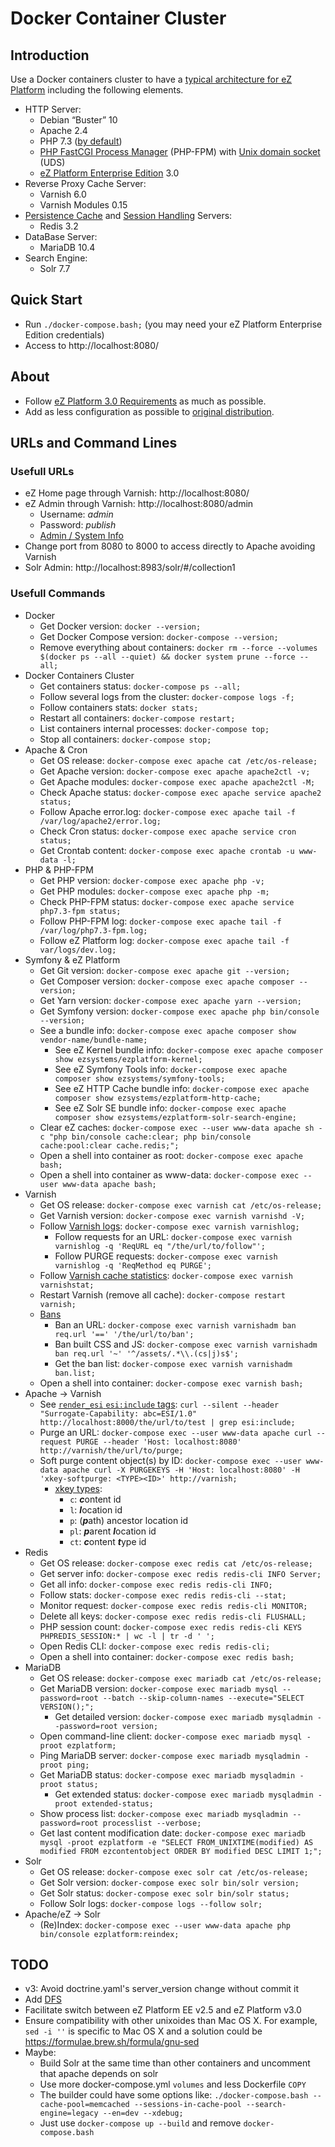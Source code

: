 Docker Container Cluster
========================

Introduction
------------

Use a Docker containers cluster to have a [typical architecture for eZ Platform](https://doc.ezplatform.com/en/3.0/guide/clustering/) including the following elements.
* HTTP Server:
  - Debian “Buster” 10
  - Apache 2.4
  - PHP 7.3 ([by default](https://packages.debian.org/buster/php/php))
  - [PHP FastCGI Process Manager](https://www.php.net/manual/install.fpm.php) (PHP-FPM) with [Unix domain socket](https://en.wikipedia.org/wiki/Unix_domain_socket) (UDS)
  - [eZ Platform Enterprise Edition](https://ez.no/Products/eZ-Platform-Enterprise-Edition) 3.0
* Reverse Proxy Cache Server:
  - Varnish 6.0
  - Varnish Modules 0.15
* [Persistence Cache](https://doc.ezplatform.com/en/3.0/guide/persistence_cache/) and [Session Handling](https://doc.ezplatform.com/en/3.0/guide/sessions/) Servers:
  - Redis 3.2
* DataBase Server:
  - MariaDB 10.4
* Search Engine:
  - Solr 7.7

Quick Start
-----------

* Run `./docker-compose.bash;` (you may need your eZ Platform Enterprise Edition credentials)
* Access to http://localhost:8080/

About
-----

* Follow [eZ Platform 3.0 Requirements](https://doc.ezplatform.com/en/3.0/getting_started/requirements/) as much as possible.
* Add as less configuration as possible to [original distribution](https://github.com/ezsystems/ezplatform-ee/tree/v2.5.9).

URLs and Command Lines
----------------------

### Usefull URLs
* eZ Home page through Varnish: http://localhost:8080/
* eZ Admin through Varnish: http://localhost:8080/admin
  - Username: *admin*
  - Password: *publish*
  * [Admin / System Info](http://localhost:8080/admin/systeminfo)
* Change port from 8080 to 8000 to access directly to Apache avoiding Varnish
* Solr Admin: http://localhost:8983/solr/#/collection1

### Usefull Commands
* Docker
  - Get Docker version: `docker --version;`
  - Get Docker Compose version: `docker-compose --version;`
  - Remove everything about containers: `docker rm --force --volumes $(docker ps --all --quiet) && docker system prune --force --all;`
* Docker Containers Cluster
  - Get containers status: `docker-compose ps --all;`
  - Follow several logs from the cluster: `docker-compose logs -f;`
  - Follow containers stats: `docker stats;`
  - Restart all containers: `docker-compose restart;`
  - List containers internal processes: `docker-compose top;`
  - Stop all containers: `docker-compose stop;`
* Apache & Cron
  - Get OS release: `docker-compose exec apache cat /etc/os-release;`
  - Get Apache version: `docker-compose exec apache apache2ctl -v;`
  - Get Apache modules: `docker-compose exec apache apache2ctl -M;`
  - Check Apache status: `docker-compose exec apache service apache2 status;`
  - Follow Apache error.log: `docker-compose exec apache tail -f /var/log/apache2/error.log;`
  - Check Cron status: `docker-compose exec apache service cron status;`
  - Get Crontab content: `docker-compose exec apache crontab -u www-data -l;`
* PHP & PHP-FPM
  - Get PHP version: `docker-compose exec apache php -v;`
  - Get PHP modules: `docker-compose exec apache php -m;`
  - Check PHP-FPM status: `docker-compose exec apache service php7.3-fpm status;`
  - Follow PHP-FPM log: `docker-compose exec apache tail -f /var/log/php7.3-fpm.log;`
  - Follow eZ Platform log: `docker-compose exec apache tail -f var/logs/dev.log;`
* Symfony & eZ Platform
  - Get Git version: `docker-compose exec apache git --version;`
  - Get Composer version: `docker-compose exec apache composer --version;`
  - Get Yarn version: `docker-compose exec apache yarn --version;`
  - Get Symfony version: `docker-compose exec apache php bin/console --version;`
  - See a bundle info: `docker-compose exec apache composer show vendor-name/bundle-name;`
    - See eZ Kernel bundle info: `docker-compose exec apache composer show ezsystems/ezplatform-kernel;`
    - See eZ Symfony Tools info: `docker-compose exec apache composer show ezsystems/symfony-tools;`
    - See eZ HTTP Cache bundle info: `docker-compose exec apache composer show ezsystems/ezplatform-http-cache;`
    - See eZ Solr SE bundle info: `docker-compose exec apache composer show ezsystems/ezplatform-solr-search-engine;`
  - Clear eZ caches: `docker-compose exec --user www-data apache sh -c "php bin/console cache:clear; php bin/console cache:pool:clear cache.redis;";` 
  - Open a shell into container as root: `docker-compose exec apache bash;`
  - Open a shell into container as www-data: `docker-compose exec --user www-data apache bash;`
* Varnish
  - Get OS release: `docker-compose exec varnish cat /etc/os-release;`
  - Get Varnish version: `docker-compose exec varnish varnishd -V;`
  - Follow [Varnish logs](https://varnish-cache.org/docs/6.0/reference/varnishlog.html): `docker-compose exec varnish varnishlog;`
    - Follow requests for an URL: `docker-compose exec varnish varnishlog -q 'ReqURL eq "/the/url/to/follow"';`
    - Follow PURGE requests: `docker-compose exec varnish varnishlog -q 'ReqMethod eq PURGE';`
  - Follow [Varnish cache statistics](https://varnish-cache.org/docs/6.0/reference/varnishstat.html): `docker-compose exec varnish varnishstat;`
  - Restart Varnish (remove all cache): `docker-compose restart varnish;`
  - [Bans](https://varnish-cache.org/docs/trunk/users-guide/purging.html#bans)
    - Ban an URL: `docker-compose exec varnish varnishadm ban req.url '==' '/the/url/to/ban';`
    - Ban built CSS and JS: `docker-compose exec varnish varnishadm ban req.url '~' '^/assets/.*\\.(cs|j)s$';`
    - Get the ban list: `docker-compose exec varnish varnishadm ban.list;`
  - Open a shell into container: `docker-compose exec varnish bash;`
* Apache → Varnish
  - See [`render_esi` `esi:include` tags](https://symfony.com/doc/5.0/http_cache/esi.html): `curl --silent --header "Surrogate-Capability: abc=ESI/1.0" http://localhost:8000/the/url/to/test | grep esi:include;`
  - Purge an URL: `docker-compose exec --user www-data apache curl --request PURGE --header 'Host: localhost:8080' http://varnish/the/url/to/purge;`
  - Soft purge content object(s) by ID: `docker-compose exec --user www-data apache curl -X PURGEKEYS -H 'Host: localhost:8080' -H 'xkey-softpurge: <TYPE><ID>' http://varnish;`
    - [xkey types](https://github.com/ezsystems/ezplatform-http-cache/blob/v2.0.0/docs/using_tags.md#tags-in-use-in-this-bundle):
      - `c`: ***c***ontent id
      - `l`: ***l***ocation id
      - `p`: (***p***ath) ancestor location id
      - `pl`: ***p***arent ***l***ocation id
      - `ct`: ***c***ontent ***t***ype id 
* Redis
  - Get OS release: `docker-compose exec redis cat /etc/os-release;`
  - Get server info: `docker-compose exec redis redis-cli INFO Server;`
  - Get all info: `docker-compose exec redis redis-cli INFO;`
  - Follow stats: `docker-compose exec redis redis-cli --stat;`
  - Monitor request: `docker-compose exec redis redis-cli MONITOR;`
  - Delete all keys: `docker-compose exec redis redis-cli FLUSHALL;`
  - PHP session count: `docker-compose exec redis redis-cli KEYS PHPREDIS_SESSION:* | wc -l | tr -d ' ';`
  - Open Redis CLI: `docker-compose exec redis redis-cli;`
  - Open a shell into container: `docker-compose exec redis bash;`
* MariaDB
  - Get OS release: `docker-compose exec mariadb cat /etc/os-release;`
  - Get MariaDB version: `docker-compose exec mariadb mysql --password=root --batch --skip-column-names --execute="SELECT VERSION();";`
    - Get detailed version: `docker-compose exec mariadb mysqladmin --password=root version;`
  - Open command-line client: `docker-compose exec mariadb mysql -proot ezplatform;`
  - Ping MariaDB server: `docker-compose exec mariadb mysqladmin -proot ping;`
  - Get MariaDB status: `docker-compose exec mariadb mysqladmin -proot status;`
    - Get extended status: `docker-compose exec mariadb mysqladmin -proot extended-status;`
  - Show process list: `docker-compose exec mariadb mysqladmin --password=root processlist --verbose;`
  - Get last content modification date: `docker-compose exec mariadb mysql -proot ezplatform -e "SELECT FROM_UNIXTIME(modified) AS modified FROM ezcontentobject ORDER BY modified DESC LIMIT 1;";`
* Solr
  - Get OS release: `docker-compose exec solr cat /etc/os-release;`
  - Get Solr version: `docker-compose exec solr bin/solr version;`
  - Get Solr status: `docker-compose exec solr bin/solr status;`
  - Follow Solr logs: `docker-compose logs --follow solr;`
* Apache/eZ → Solr
  - (Re)Index: `docker-compose exec --user www-data apache php bin/console ezplatform:reindex;`

TODO
----

* v3: Avoid doctrine.yaml's server_version change without commit it
* Add [DFS](https://doc.ezplatform.com/en/3.0/guide/clustering/#dfs-io-handler)
* Facilitate switch between eZ Platform EE v2.5 and eZ Platform v3.0
* Ensure compatibility with other unixoides than Mac OS X. For example, `sed -i ''` is specific to Mac OS X and a solution could be https://formulae.brew.sh/formula/gnu-sed
* Maybe:
  - Build Solr at the same time than other containers and uncomment that apache depends on solr
  - Use more docker-compose.yml `volumes` and less Dockerfile `COPY`
  - The builder could have some options like: `./docker-compose.bash --cache-pool=memcached --sessions-in-cache-pool --search-engine=legacy --en=dev --xdebug;`
  - Just use `docker-compose up --build` and remove `docker-compose.bash`

